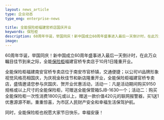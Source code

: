 ```yaml
---
layout: news_article
type: 企业动态
type_eng: enterprise-news

title: 全能保险柜福建官桥店国庆开业
keywords: 保险柜
description: 60周年华诞，举国同庆！新中国成立60周年盛事进入最后一天倒计时，在此万众瞩目佳节到来之际，全能保险柜福建官桥专卖店于10月1日隆重开业。
image: 
---
```

60周年华诞，举国同庆！新中国成立60周年盛事进入最后一天倒计时，在此万众瞩目佳节到来之际，全能[保险柜](http://www.qnnsafe.com/)福建官桥专卖店于10月1日隆重开业。

全能保险柜福建南安官桥专卖店位于南安市官桥镇，交通便捷；以公司VI品牌形象视觉风格亮相国庆，为庆祝金秋佳节和新店隆重开业，全能保险柜福建官桥专卖店，盛情邀请您参与庆国庆、贺开业优惠活动，活动一：凡是活动期间购买9150规格或以上尺寸的全能保险柜，可赠送全能保管箱SJB-1630一个；活动二：购买全能保险柜一次性消费1800元或以上，赠送一款价值420元的联网报警器，买1送1优惠源源不断。重重惊喜，为市区人民财产安全和幸福生活保驾护航。

同时，全能保险柜也祝愿大家节日快乐，幸福安康！
